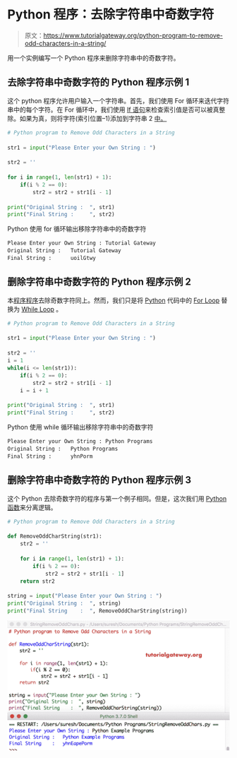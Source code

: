 # Python 程序：去除字符串中奇数字符

> 原文：<https://www.tutorialgateway.org/python-program-to-remove-odd-characters-in-a-string/>

用一个实例编写一个 Python 程序来删除字符串中的奇数字符。

## 去除字符串中奇数字符的 Python 程序示例 1

这个 python 程序允许用户输入一个字符串。首先，我们使用 For 循环来迭代字符串中的每个字符。在 For 循环中，我们使用 [If 语句](https://www.tutorialgateway.org/python-if-statement/)来检查索引值是否可以被真整除。如果为真，则将字符(索引位置–1)添加到字符串 2 [中。](https://www.tutorialgateway.org/python-string/)

```py
# Python program to Remove Odd Characters in a String

str1 = input("Please Enter your Own String : ")

str2 = ''

for i in range(1, len(str1) + 1):
    if(i % 2 == 0):
        str2 = str2 + str1[i - 1]

print("Original String :  ", str1)
print("Final String :     ", str2)
```

Python 使用 for 循环输出移除字符串中的奇数字符

```py
Please Enter your Own String : Tutorial Gateway
Original String :   Tutorial Gateway
Final String :      uoilGtwy
```

## 删除字符串中奇数字符的 Python 程序示例 2

本[程序程序](https://www.tutorialgateway.org/python-programming-examples/)去除奇数字符同上。然而，我们只是将 [Python](https://www.tutorialgateway.org/python-tutorial/) 代码中的 [For Loop](https://www.tutorialgateway.org/python-for-loop/) 替换为 [While Loop](https://www.tutorialgateway.org/python-while-loop/) 。

```py
# Python program to Remove Odd Characters in a String

str1 = input("Please Enter your Own String : ")

str2 = ''
i = 1
while(i <= len(str1)):
    if(i % 2 == 0):
        str2 = str2 + str1[i - 1]
    i = i + 1

print("Original String :  ", str1)
print("Final String :     ", str2)
```

Python 使用 while 循环输出移除字符串中的奇数字符

```py
Please Enter your Own String : Python Programs
Original String :   Python Programs
Final String :      yhnPorm
```

## 删除字符串中奇数字符的 Python 程序示例 3

这个 Python 去除奇数字符的程序与第一个例子相同。但是，这次我们用 [Python 函数](https://www.tutorialgateway.org/functions-in-python/)来分离逻辑。

```py
# Python program to Remove Odd Characters in a String

def RemoveOddCharString(str1):
    str2 = ''

    for i in range(1, len(str1) + 1):
        if(i % 2 == 0):
            str2 = str2 + str1[i - 1]
    return str2

string = input("Please Enter your Own String : ")       
print("Original String :  ", string)
print("Final String    :  ", RemoveOddCharString(string))
```

![Python program to Remove Odd Characters in a String 3](img/ba708d2a8af8cafc817e12090b7af50f.png)